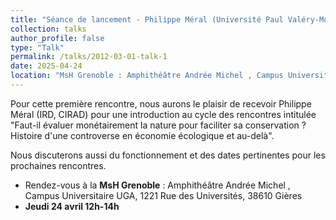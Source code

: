 ```yaml
---
title: "Séance de lancement - Philippe Méral (Université Paul Valéry-Montpellier & SENS, IRD) : 'Faut-il évaluer monétairement la nature pour faciliter sa conservation ? Histoire d'une controverse en économie écologique et au-delà' "
collection: talks
author_profile: false
type: "Talk"
permalink: /talks/2012-03-01-talk-1
date: 2025-04-24
location: "MsH Grenoble : Amphithéâtre Andrée Michel , Campus Universitaire UGA, 1221 Rue des Universités, 38610 Gières"
---
```


Pour cette première rencontre, nous aurons le plaisir de recevoir Philippe Méral (IRD, CIRAD) pour une introduction au cycle des rencontres intitulée "Faut-il évaluer monétairement la nature pour faciliter sa conservation ? Histoire d'une controverse en économie écologique et au-delà". 

Nous discuterons aussi du fonctionnement et des dates pertinentes pour les prochaines rencontres. 

- Rendez-vous à la **MsH Grenoble** : Amphithéâtre Andrée Michel , Campus Universitaire UGA, 1221 Rue des Universités, 38610 Gières
- **Jeudi 24 avril 12h-14h**



